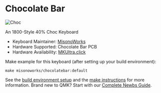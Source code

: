 # Chocolate Bar

![Choc](https://i.imgur.com/IwF9JkVh.jpg)


An 1800-Style 40% Choc Keyboard

* Keyboard Maintainer: [MisonoWorks](https://github.com/autumnisacutie/)
* Hardware Supported: Chocolate Bar PCB
* Hardware Availability: [MKUltra.click](https://mkultra.click/)

Make example for this keyboard (after setting up your build environment):

    make misonoworks/chocolatebar:default

See the [build environment setup](https://docs.qmk.fm/#/getting_started_build_tools) and the [make instructions](https://docs.qmk.fm/#/getting_started_make_guide) for more information. Brand new to QMK? Start with our [Complete Newbs Guide](https://docs.qmk.fm/#/newbs).
